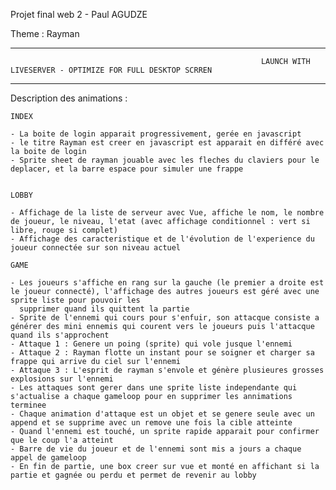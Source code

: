 Projet final web 2 - Paul AGUDZE

Theme : Rayman

------------------------------------------------------------------------------------------------------------------------------------------------------------------------------

                                                            LAUNCH WITH LIVESERVER - OPTIMIZE FOR FULL DESKTOP SCRREN

------------------------------------------------------------------------------------------------------------------------------------------------------------------------------

Description des animations :

	INDEX

	- La boite de login apparait progressivement, gerée en javascript
	- le titre Rayman est creer en javascript est apparait en différé avec la boite de login
	- Sprite sheet de rayman jouable avec les fleches du claviers pour le deplacer, et la barre espace pour simuler une frappe


	LOBBY

	- Affichage de la liste de serveur avec Vue, affiche le nom, le nombre de joueur, le niveau, l'etat (avec affichage conditionnel : vert si libre, rouge si complet)
	- Affichage des caracteristique et de l'évolution de l'experience du joueur connectée sur son niveau actuel

	GAME

	- Les joueurs s'affiche en rang sur la gauche (le premier a droite est le joueur connecté), l'affichage des autres joueurs est géré avec une sprite liste pour pouvoir les 
	  supprimer quand ils quittent la partie
	- Sprite de l'ennemi qui cours pour s'enfuir, son attacque consiste a générer des mini ennemis qui courent vers le joueurs puis l'attacque quand ils s'approchent
	- Attaque 1 : Genere un poing (sprite) qui vole jusque l'ennemi
	- Attaque 2 : Rayman flotte un instant pour se soigner et charger sa frappe qui arrive du ciel sur l'ennemi 
	- Attaque 3 : L'esprit de rayman s'envole et génère plusieures grosses explosions sur l'ennemi
	- Les attaques sont gerer dans une sprite liste independante qui s'actualise a chaque gameloop pour en supprimer les annimations terminee
	- Chaque animation d'attaque est un objet et se genere seule avec un append et se supprime avec un remove une fois la cible atteinte
	- Quand l'ennemi est touché, un sprite rapide apparait pour confirmer que le coup l'a atteint
	- Barre de vie du joueur et de l'ennemi sont mis a jours a chaque appel de gameloop
	- En fin de partie, une box creer sur vue et monté en affichant si la partie et gagnée ou perdu et permet de revenir au lobby
